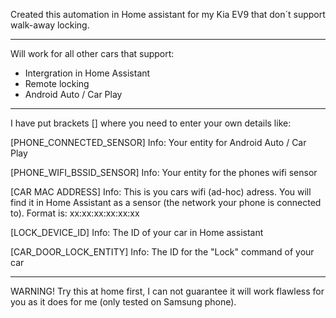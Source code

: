 Created this automation in Home assistant for my Kia EV9 that don´t support walk-away locking.

---

Will work for all other cars that support:
* Intergration in Home Assistant
* Remote locking
* Android Auto / Car Play

---

I have put brackets [] where you need to enter your own details like:

[PHONE_CONNECTED_SENSOR]
Info: Your entity for Android Auto / Car Play


[PHONE_WIFI_BSSID_SENSOR]
Info: Your entity for the phones wifi sensor


[CAR MAC ADDRESS]
Info: This is you cars wifi (ad-hoc) adress. You will find it in Home Assistant as a sensor (the network your phone is connected to). Format is: xx:xx:xx:xx:xx:xx


[LOCK_DEVICE_ID]
Info: The ID of your car in Home assistant

[CAR_DOOR_LOCK_ENTITY]
Info: The ID for the "Lock" command of your car


---

WARNING!
Try this at home first, I can not guarantee it will work flawless for you as it does for me (only tested on Samsung phone).
